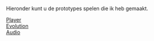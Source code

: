 
<p>Hieronder kunt u de prototypes spelen die ik heb gemaakt.</p>
<a href="./player/docs/index.html">Player</a><br>
<a href="./evolution/docs/index.html">Evolution</a><br>
<a href="./audio/docs/index.html">Audio</a><br>
